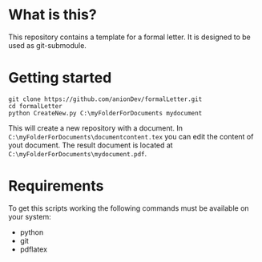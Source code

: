 # What is this?

This repository contains a template for a formal letter. It is designed to be used as git-submodule.

# Getting started

```
git clone https://github.com/anionDev/formalLetter.git
cd formalLetter
python CreateNew.py C:\myFolderForDocuments mydocument
```

This will create a new repository with a document. In `C:\myFolderForDocuments\documentcontent.tex` you can edit the content of yout document. The result document is located at `C:\myFolderForDocuments\mydocument.pdf`.

# Requirements

To get this scripts working the following commands must be available on your system:
* python
* git
* pdflatex

